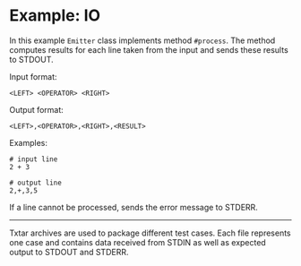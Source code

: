 # Example: IO

In this example `Emitter` class implements method `#process`. The method
computes results for each line taken from the input and sends these results
to STDOUT.

Input format:

    <LEFT> <OPERATOR> <RIGHT>

Output format:

    <LEFT>,<OPERATOR>,<RIGHT>,<RESULT>

Examples:

    # input line
    2 + 3

    # output line
    2,+,3,5

If a line cannot be processed, sends the error message to STDERR.

---

Txtar archives are used to package different test cases. Each file represents
one case and contains data received from STDIN as well as expected output to
STDOUT and STDERR.
